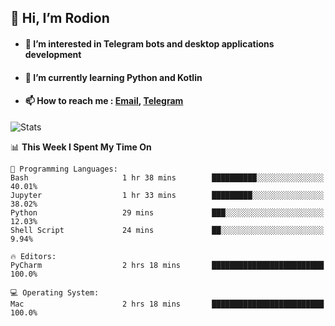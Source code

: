 ## 👋 Hi, I’m Rodion
- #### 👀 I’m interested in Telegram bots and desktop applications development
- #### 🌱 I’m currently learning Python and Kotlin
- #### 📫 How to reach me : [Email](mailto:me@lavn.ml), [Telegram](https://t.me/fast_geek)

![Stats](https://github-readme-stats.vercel.app/api?username=rodion-gudz&show_icons=true&theme=github_dark&hide_border=true&hide=issues&count_private=true&layout=compact)


<!--START_SECTION:waka-->
📊 **This Week I Spent My Time On** 

```text
💬 Programming Languages: 
Bash                     1 hr 38 mins        ██████████░░░░░░░░░░░░░░░   40.01% 
Jupyter                  1 hr 33 mins        █████████░░░░░░░░░░░░░░░░   38.02% 
Python                   29 mins             ███░░░░░░░░░░░░░░░░░░░░░░   12.03% 
Shell Script             24 mins             ██░░░░░░░░░░░░░░░░░░░░░░░   9.94%

🔥 Editors: 
PyCharm                  2 hrs 18 mins       █████████████████████████   100.0%

💻 Operating System: 
Mac                      2 hrs 18 mins       █████████████████████████   100.0%

```


<!--END_SECTION:waka-->
